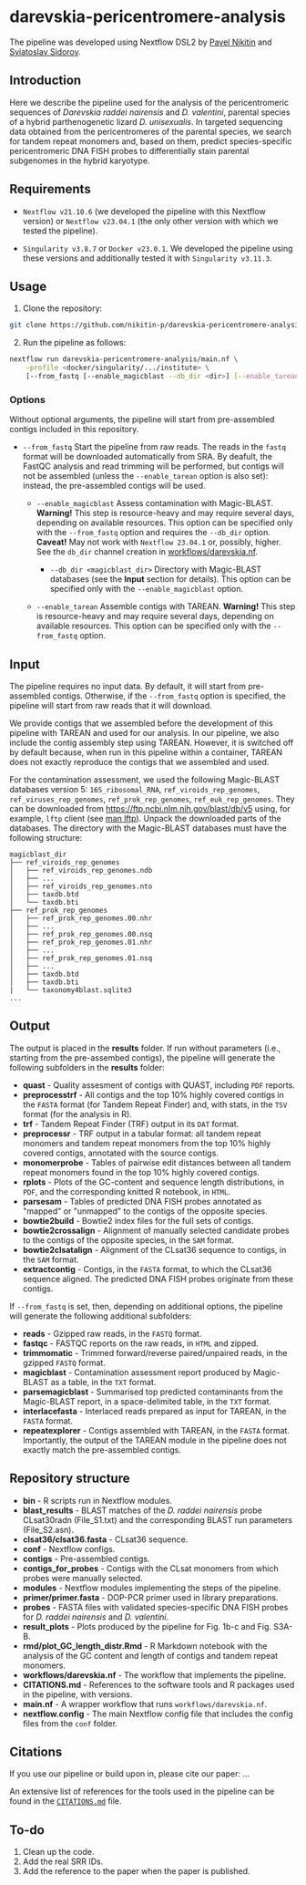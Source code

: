 # darevskia-pericentromere-analysis

The pipeline was developed using Nextflow DSL2 by [Pavel Nikitin](https://github.com/nikitin-p) and [Sviatoslav Sidorov](https://github.com/sidorov-si).

## Introduction

Here we describe the pipeline used for the analysis of the pericentromeric sequences of _Darevskia raddei nairensis_ and _D. valentini_, parental species of a hybrid parthenogenetic lizard _D. unisexualis_. In targeted sequencing data obtained from the pericentromeres of the parental species, we search for tandem repeat monomers and, based on them, predict species-specific pericentromeric DNA FISH probes to differentially stain parental subgenomes in the hybrid karyotype.

## Requirements

* `Nextflow v21.10.6` (we developed the pipeline with this Nextflow version) or `Nextflow v23.04.1` (the only other version with which we tested the pipeline).

* `Singularity v3.8.7` or `Docker v23.0.1`. We developed the pipeline using these versions and additionally tested it with `Singularity v3.11.3`.

## Usage

1. Clone the repository:

```bash
git clone https://github.com/nikitin-p/darevskia-pericentromere-analysis.git
```

2. Run the pipeline as follows:

```bash
nextflow run darevskia-pericentromere-analysis/main.nf \
    -profile <docker/singularity/.../institute> \
    [--from_fastq [--enable_magicblast --db_dir <dir>] [--enable_tarean]]
```

### Options
Without optional arguments, the pipeline will start from pre-assembled contigs included in this repository.

* `--from_fastq` Start the pipeline from raw reads. The reads in the `fastq` format will be downloaded automatically from SRA. By deafult, the FastQC analysis and read trimming will be performed, but contigs will not be assembled (unless the `--enable_tarean` option is also set): instead, the pre-assembled contigs will be used.

    * `--enable_magicblast` Assess contamination with Magic-BLAST. **Warning!** This step is resource-heavy and may require several days, depending on available resources. This option can be specified only with the `--from_fastq` option and requires the `--db_dir` option. **Caveat!** May not work with `Nextflow 23.04.1` or, possibly, higher. See the `db_dir` channel creation in [workflows/darevskia.nf](https://github.com/nikitin-p/darevskia-pericentromere-analysis/blob/master/workflows/darevskia.nf).

        * `--db_dir <magicblast_dir>` Directory with Magic-BLAST databases (see the **Input** section for details). This option can be specified only with the `--enable_magicblast` option.

    * `--enable_tarean` Assemble contigs with TAREAN. **Warning!** This step is resource-heavy and may require several days, depending on available resources. This option can be specified only with the `--from_fastq` option.

## Input

The pipeline requires no input data. By default, it will start from pre-assembled contigs. Otherwise, if the `--from_fastq` option is specified, the pipeline will start from raw reads that it will download.

We provide contigs that we assembled before the development of this pipeline with TAREAN and used for our analysis. In our pipeline, we also include the contig assembly step using TAREAN. However, it is switched off by default because, when run in this pipeline within a container, TAREAN does not exactly reproduce the contigs that we assembled and used.

For the contamination assessment, we used the following Magic-BLAST databases version 5: `16S_ribosomal_RNA`, `ref_viroids_rep_genomes`, `ref_viruses_rep_genomes`, `ref_prok_rep_genomes`, `ref_euk_rep_genomes`. They can be downloaded from https://ftp.ncbi.nlm.nih.gov/blast/db/v5 using, for example, `lftp` client (see [man lftp](https://linux.die.net/man/1/lftp)). Unpack the downloaded parts of the databases. The directory with the Magic-BLAST databases must have the following structure:

```
magicblast_dir
├── ref_viroids_rep_genomes
│   ├── ref_viroids_rep_genomes.ndb
│   ├── ...
│   ├── ref_viroids_rep_genomes.nto
│   ├── taxdb.btd
│   └── taxdb.bti
├── ref_prok_rep_genomes
│   ├── ref_prok_rep_genomes.00.nhr
│   ├── ...
│   ├── ref_prok_rep_genomes.00.nsq
│   ├── ref_prok_rep_genomes.01.nhr
│   ├── ...
│   ├── ref_prok_rep_genomes.01.nsq
│   ├── ...
│   ├── taxdb.btd
│   ├── taxdb.bti
|   └── taxonomy4blast.sqlite3
...
```

## Output

The output is placed in the **results** folder. If run without parameters (i.e., starting from the pre-assembed contigs), the pipeline will generate the following subfolders in the **results** folder:

* **quast** - Quality assesment of contigs with QUAST, including `PDF` reports.
* **preprocesstrf** - All contigs and the top 10% highly covered contigs in the `FASTA` format (for Tandem Repeat Finder) and, with stats, in the `TSV` format (for the analysis in R).
* **trf** - Tandem Repeat Finder (TRF) output in its `DAT` format.
* **preprocessr** - TRF output in a tabular format: all tandem repeat monomers and tandem repeat monomers from the top 10% highly covered contigs, annotated with the source contigs.
* **monomerprobe** - Tables of pairwise edit distances between all tandem repeat monomers found in the top 10% highly covered contigs.
* **rplots** - Plots of the GC-content and sequence length distributions, in `PDF`, and the corresponding knitted R notebook, in `HTML`.
* **parsesam** - Tables of predicted DNA FISH probes annotated as "mapped" or "unmapped" to the contigs of the opposite species.
* **bowtie2build** - Bowtie2 index files for the full sets of contigs.
* **bowtie2crossalign** - Alignment of manually selected candidate probes to the contigs of the opposite species, in the `SAM` format.
* **bowtie2clsatalign** - Alignment of the CLsat36 sequence to contigs, in the `SAM` format.
* **extractcontig** - Contigs, in the `FASTA` format, to which the CLsat36 sequence aligned. The predicted DNA FISH probes originate from these contigs.

If `--from_fastq` is set, then, depending on additional options, the pipeline will generate the following additional subfolders:

* **reads** - Gzipped raw reads, in the `FASTQ` format.
* **fastqc** - FASTQC reports on the raw reads, in `HTML` and zipped.
* **trimmomatic** - Trimmed forward/reverse paired/unpaired reads, in the gzipped `FASTQ` format.
* **magicblast** - Contamination assessment report produced by Magic-BLAST as a table, in the `TXT` format.
* **parsemagicblast** - Summarised top predicted contaminants from the Magic-BLAST report, in a space-delimited table, in the `TXT` format.
* **interlacefasta** - Interlaced reads prepared as input for TAREAN, in the `FASTA` format.
* **repeatexplorer** - Contigs assembled with TAREAN, in the `FASTA` format. Importantly, the output of the TAREAN module in the pipeline does not exactly match the pre-assembled contigs.

## Repository structure

* **bin** - R scripts run in Nextflow modules.
* **blast_results** - BLAST matches of the _D. raddei nairensis_ probe CLsat30radn (File_S1.txt) and the corresponding BLAST run parameters (File_S2.asn).
* **clsat36/clsat36.fasta** - CLsat36 sequence.
* **conf** - Nextflow configs.
* **contigs** - Pre-assembled contigs.
* **contigs_for_probes** - Contigs with the CLsat monomers from which probes were manually selected.
* **modules** - Nextflow modules implementing the steps of the pipeline.
* **primer/primer.fasta** - DOP-PCR primer used in library preparations.
* **probes** - FASTA files with validated species-specific DNA FISH probes for _D. raddei nairensis_ and _D. valentini_.
* **result_plots** - Plots produced by the pipeline for Fig. 1b-c and Fig. S3A-B.
* **rmd/plot_GC_length_distr.Rmd** - R Markdown notebook with the analysis of the GC content and length of contigs and tandem repeat monomers.
* **workflows/darevskia.nf** - The workflow that implements the pipeline.
* **CITATIONS.md** - References to the software tools and R packages used in the pipeline, with versions.
* **main.nf** - A wrapper workflow that runs `workflows/darevskia.nf`.
* **nextflow.config** - The main Nextflow config file that includes the config files from the `conf` folder.

## Citations

If you use our pipeline or build upon in, please cite our paper: ...

An extensive list of references for the tools used in the pipeline can be found in the [`CITATIONS.md`](CITATIONS.md) file.

## To-do

1. Clean up the code.
2. Add the real SRR IDs.
3. Add the reference to the paper when the paper is published.
